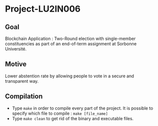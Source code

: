 # Project-LU2IN006


## Goal

Blockchain Application : Two-Round election with single-member constituencies as part of an end-of-term assignment at Sorbonne Université.


## Motive

Lower abstention rate by allowing people to vote in a secure and transparent way.


## Compilation

- Type `make` in order to compile every part of the project. It is possible to specify which file to compile : `make [file_name]`
- Type `make clean` to get rid of the binary and executable files. 
